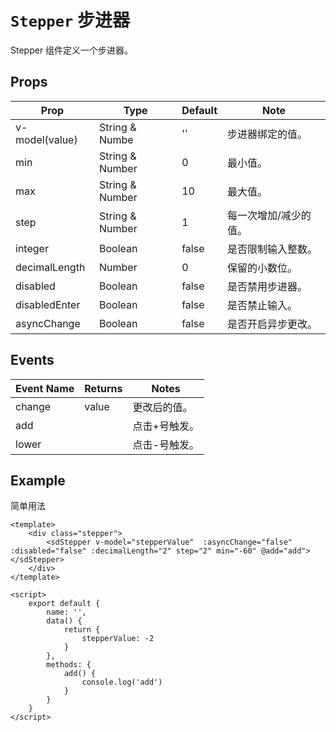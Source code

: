 # `Stepper` 步进器
Stepper 组件定义一个步进器。

## Props
| Prop | Type | Default | Note |
|---|---|---|---|
| v-model(value) | String & Numbe | '' | 步进器绑定的值。
| min | String & Number | 0 | 最小值。
| max | String & Number | 10 | 最大值。
| step | String & Number | 1 | 每一次增加/减少的值。
| integer | Boolean | false | 是否限制输入整数。
| decimalLength | Number | 0 | 保留的小数位。
| disabled | Boolean | false | 是否禁用步进器。
| disabledEnter | Boolean | false | 是否禁止输入。
| asyncChange | Boolean | false | 是否开启异步更改。

## Events
| Event Name | Returns | Notes |
|---|---|---|
| change | value | 更改后的值。
| add |  | 点击+号触发。
| lower |  | 点击-号触发。

<!--
## Methods
None.

## Static Props
None.

## Static Methods
None.
-->

## Example
简单用法
```
<template>
    <div class="stepper">
        <sdStepper v-model="stepperValue"  :asyncChange="false" :disabled="false" :decimalLength="2" step="2" min="-60" @add="add"></sdStepper>
    </div>
</template>

<script>
    export default {
        name: '',
        data() {
            return {
                stepperValue: -2
            }
        },
        methods: {
            add() {
                console.log('add')
            }
        }
    }
</script>

```
